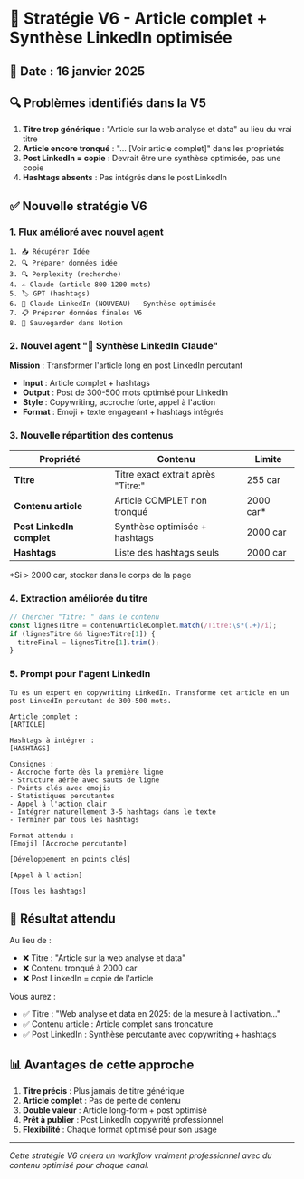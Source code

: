 # 🎯 Stratégie V6 - Article complet + Synthèse LinkedIn optimisée

## 📅 Date : 16 janvier 2025

## 🔍 Problèmes identifiés dans la V5

1. **Titre trop générique** : "Article sur la web analyse et data" au lieu du vrai titre
2. **Article encore tronqué** : "... [Voir article complet]" dans les propriétés
3. **Post LinkedIn = copie** : Devrait être une synthèse optimisée, pas une copie
4. **Hashtags absents** : Pas intégrés dans le post LinkedIn

## ✅ Nouvelle stratégie V6

### 1. **Flux amélioré avec nouvel agent**

```
1. 📥 Récupérer Idée
2. 🔍 Préparer données idée
3. 🔍 Perplexity (recherche)
4. ✍️ Claude (article 800-1200 mots)
5. 🏷️ GPT (hashtags)
6. 📱 Claude LinkedIn (NOUVEAU) - Synthèse optimisée
7. 📋 Préparer données finales V6
8. 💾 Sauvegarder dans Notion
```

### 2. **Nouvel agent "📱 Synthèse LinkedIn Claude"**

**Mission** : Transformer l'article long en post LinkedIn percutant
- **Input** : Article complet + hashtags
- **Output** : Post de 300-500 mots optimisé pour LinkedIn
- **Style** : Copywriting, accroche forte, appel à l'action
- **Format** : Emoji + texte engageant + hashtags intégrés

### 3. **Nouvelle répartition des contenus**

| Propriété | Contenu | Limite |
|-----------|---------|--------|
| **Titre** | Titre exact extrait après "Titre:" | 255 car |
| **Contenu article** | Article COMPLET non tronqué | 2000 car* |
| **Post LinkedIn complet** | Synthèse optimisée + hashtags | 2000 car |
| **Hashtags** | Liste des hashtags seuls | 2000 car |

*Si > 2000 car, stocker dans le corps de la page

### 4. **Extraction améliorée du titre**

```javascript
// Chercher "Titre: " dans le contenu
const lignesTitre = contenuArticleComplet.match(/Titre:\s*(.+)/i);
if (lignesTitre && lignesTitre[1]) {
  titreFinal = lignesTitre[1].trim();
}
```

### 5. **Prompt pour l'agent LinkedIn**

```
Tu es un expert en copywriting LinkedIn. Transforme cet article en un post LinkedIn percutant de 300-500 mots.

Article complet :
[ARTICLE]

Hashtags à intégrer :
[HASHTAGS]

Consignes :
- Accroche forte dès la première ligne
- Structure aérée avec sauts de ligne
- Points clés avec emojis
- Statistiques percutantes
- Appel à l'action clair
- Intégrer naturellement 3-5 hashtags dans le texte
- Terminer par tous les hashtags

Format attendu :
[Emoji] [Accroche percutante]

[Développement en points clés]

[Appel à l'action]

[Tous les hashtags]
```

## 🎯 Résultat attendu

Au lieu de :
- ❌ Titre : "Article sur la web analyse et data"
- ❌ Contenu tronqué à 2000 car
- ❌ Post LinkedIn = copie de l'article

Vous aurez :
- ✅ Titre : "Web analyse et data en 2025: de la mesure à l'activation..."
- ✅ Contenu article : Article complet sans troncature
- ✅ Post LinkedIn : Synthèse percutante avec copywriting + hashtags

## 📊 Avantages de cette approche

1. **Titre précis** : Plus jamais de titre générique
2. **Article complet** : Pas de perte de contenu
3. **Double valeur** : Article long-form + post optimisé
4. **Prêt à publier** : Post LinkedIn copywrité professionnel
5. **Flexibilité** : Chaque format optimisé pour son usage

---

*Cette stratégie V6 créera un workflow vraiment professionnel avec du contenu optimisé pour chaque canal.*

